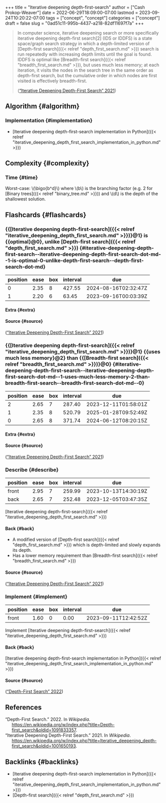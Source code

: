 +++
title = "Iterative deepening depth-first-search"
author = ["Cash Prokop-Weaver"]
date = 2022-06-29T18:09:00-07:00
lastmod = 2023-09-24T10:20:22-07:00
tags = ["concept", "concept"]
categories = ["concept"]
draft = false
slug = "0ad51c11-995b-4437-a218-82df11697f7a"
+++

> In computer science, iterative deepening search or more specifically iterative deepening depth-first search[2] (IDS or IDDFS) is a state space/graph search strategy in which a depth-limited version of [Depth-first search]({{< relref "depth_first_search.md" >}}) search is run repeatedly with increasing depth limits until the goal is found. IDDFS is optimal like [Breadth-first search]({{< relref "breadth_first_search.md" >}}), but uses much less memory; at each iteration, it visits the nodes in the search tree in the same order as depth-first search, but the cumulative order in which nodes are first visited is effectively breadth-first.
>
> (<a href="#citeproc_bib_item_2">“Iterative Deepening Depth-First Search” 2021</a>)


## Algorithm {#algorithm}


### Implementation {#implementation}

-   [Iterative deepening depth-first-search implementation in Python]({{< relref "iterative_deepening_depth_first_search_implementation_in_python.md" >}})


## Complexity {#complexity}


### Time {#time}

Worst-case: \\(\bigo{b^d}\\) where \\(b\\) is the branching factor (e.g. 2 for [Binary trees]({{< relref "binary_tree.md" >}})) and \\(d\\) is the depth of the shallowest solution.


## Flashcards {#flashcards}


### {{[Iterative deepening depth-first-search]({{< relref "iterative_deepening_depth_first_search.md" >}})}@1} is {{optimal}@0}, unlike [Depth-first search]({{< relref "depth_first_search.md" >}}) {#iterative-deepening-depth-first-search--iterative-deepening-depth-first-search-dot-md--1-is-optimal-0-unlike-depth-first-search--depth-first-search-dot-md}

| position | ease | box | interval | due                  |
|----------|------|-----|----------|----------------------|
| 0        | 2.35 | 8   | 427.55   | 2024-08-16T02:32:47Z |
| 1        | 2.20 | 6   | 63.45    | 2023-09-16T00:03:39Z |


#### Extra {#extra}


#### Source {#source}

(<a href="#citeproc_bib_item_2">“Iterative Deepening Depth-First Search” 2021</a>)


### {{[Iterative deepening depth-first-search]({{< relref "iterative_deepening_depth_first_search.md" >}})}@1} {{uses much less memory}@2} than {{[Breadth-first search]({{< relref "breadth_first_search.md" >}})}@0} {#iterative-deepening-depth-first-search--iterative-deepening-depth-first-search-dot-md--1-uses-much-less-memory-2-than-breadth-first-search--breadth-first-search-dot-md--0}

| position | ease | box | interval | due                  |
|----------|------|-----|----------|----------------------|
| 2        | 2.65 | 7   | 287.40   | 2023-12-11T01:58:01Z |
| 1        | 2.35 | 8   | 520.79   | 2025-01-28T09:52:49Z |
| 0        | 2.65 | 8   | 371.74   | 2024-06-12T08:20:15Z |


#### Extra {#extra}


#### Source {#source}

(<a href="#citeproc_bib_item_2">“Iterative Deepening Depth-First Search” 2021</a>)


### Describe {#describe}

| position | ease | box | interval | due                  |
|----------|------|-----|----------|----------------------|
| front    | 2.95 | 7   | 259.99   | 2023-10-13T14:30:19Z |
| back     | 2.65 | 7   | 252.48   | 2023-12-05T03:47:35Z |

[Iterative deepening depth-first-search]({{< relref "iterative_deepening_depth_first_search.md" >}})


#### Back {#back}

-   A modified version of [Depth-first search]({{< relref "depth_first_search.md" >}}) which is depth-limited and slowly expands its depth.
-   Has a lower memory requirement than [Breadth-first search]({{< relref "breadth_first_search.md" >}})


#### Source {#source}

(<a href="#citeproc_bib_item_2">“Iterative Deepening Depth-First Search” 2021</a>)


### Implement {#implement}

| position | ease | box | interval | due                  |
|----------|------|-----|----------|----------------------|
| front    | 1.60 | 0   | 0.00     | 2023-09-11T12:42:52Z |

Implement [Iterative deepening depth-first-search]({{< relref "iterative_deepening_depth_first_search.md" >}})


#### Back {#back}

[Iterative deepening depth-first-search implementation in Python]({{< relref "iterative_deepening_depth_first_search_implementation_in_python.md" >}})


#### Source {#source}

(<a href="#citeproc_bib_item_1">“Depth-First Search” 2022</a>)

## References

<style>.csl-entry{text-indent: -1.5em; margin-left: 1.5em;}</style><div class="csl-bib-body">
  <div class="csl-entry"><a id="citeproc_bib_item_1"></a>“Depth-First Search.” 2022. In <i>Wikipedia</i>. <a href="https://en.wikipedia.org/w/index.php?title=Depth-first_search&oldid=1091833357">https://en.wikipedia.org/w/index.php?title=Depth-first_search&#38;oldid=1091833357</a>.</div>
  <div class="csl-entry"><a id="citeproc_bib_item_2"></a>“Iterative Deepening Depth-First Search.” 2021. In <i>Wikipedia</i>. <a href="https://en.wikipedia.org/w/index.php?title=Iterative_deepening_depth-first_search&oldid=1001650193">https://en.wikipedia.org/w/index.php?title=Iterative_deepening_depth-first_search&#38;oldid=1001650193</a>.</div>
</div>


## Backlinks {#backlinks}

-   [Iterative deepening depth-first-search implementation in Python]({{< relref "iterative_deepening_depth_first_search_implementation_in_python.md" >}})
-   [Depth-first search]({{< relref "depth_first_search.md" >}})
